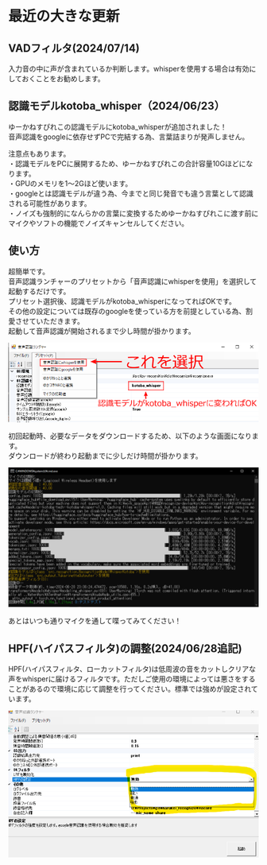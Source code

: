 # 最近の大きな更新

## VADフィルタ(2024/07/14)

入力音の中に声が含まれているか判断します。whisperを使用する場合は有効にしておくことをお勧めします。


## 認識モデルkotoba_whisper（2024/06/23）

ゆーかねすぴれこの認識モデルにkotoba_whisperが追加されました！  
音声認識をgoogleに依存せずPCで完結する為、言葉詰まりが発声しません。  

注意点もあります。  
・認識モデルをPCに展開するため、ゆーかねすぴれこの合計容量10Gほどになります。  
・GPUのメモリを1～2Gほど使います。  
・googleとは認識モデルが違う為、今までと同じ発音でも違う言葉として認識される可能性があります。  
・ノイズも強制的になんらかの言葉に変換するためゆーかねすぴれこに渡す前にマイクやソフトの機能でノイズキャンセルしてください。  

## 使い方
超簡単です。  
音声認識ランチャーのプリセットから「音声認識にwhisperを使用」を選択して起動するだけです。  
プリセット選択後、認識モデルがkotoba_whisperになってればOKです。    
その他の設定については既存のgoogleを使っている方を前提としている為、割愛させていただきます。  
起動して音声認識が開始されるまで少し時間が掛かります。

![_](assets/kotobawhisper_01.png)

初回起動時、必要なデータをダウンロードするため、以下のような画面になります。  
ダウンロードが終わり起動までに少しだけ時間が掛かります。  

![_](assets/kotobawhisper_02.png)

あとはいつも通りマイクを通して喋ってみてください！  

## HPF(ハイパスフィルタ)の調整(2024/06/28追記)
HPF(ハイパスフィルタ、ローカットフィルタ)は低周波の音をカットしクリアな声をwhisperに届けるフィルタです。ただしご使用の環境によっては悪さをすることがあるので環境に応じて調整を行ってください。標準では強めが設定されています。

![_](assets/kotobawhisper_03.png)


